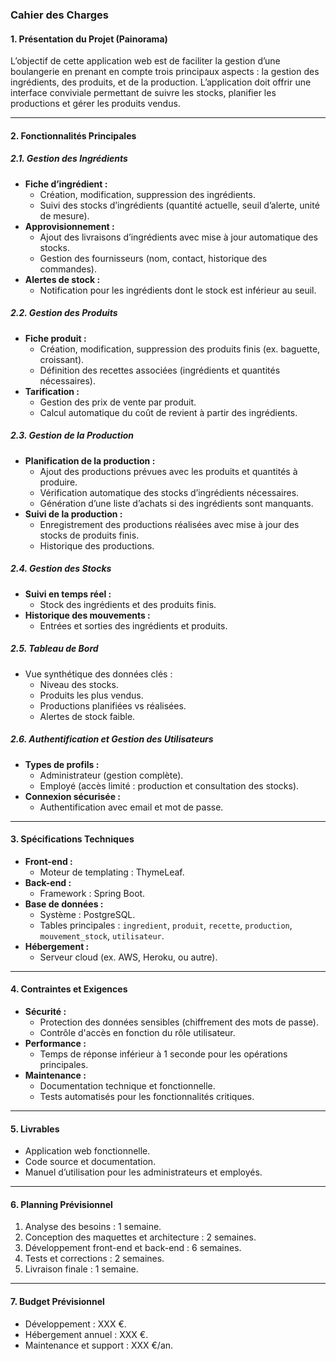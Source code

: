### **Cahier des Charges**

#### **1. Présentation du Projet (Painorama)**
L’objectif de cette application web est de faciliter la gestion d’une boulangerie en prenant en compte trois principaux aspects : la gestion des ingrédients, des produits, et de la production. L’application doit offrir une interface conviviale permettant de suivre les stocks, planifier les productions et gérer les produits vendus.

---

#### **2. Fonctionnalités Principales**

##### **2.1. Gestion des Ingrédients**
- **Fiche d’ingrédient :**
    - Création, modification, suppression des ingrédients.
    - Suivi des stocks d’ingrédients (quantité actuelle, seuil d’alerte, unité de mesure).
- **Approvisionnement :**
    - Ajout des livraisons d’ingrédients avec mise à jour automatique des stocks.
    - Gestion des fournisseurs (nom, contact, historique des commandes).
- **Alertes de stock :**
    - Notification pour les ingrédients dont le stock est inférieur au seuil.

##### **2.2. Gestion des Produits**
- **Fiche produit :**
    - Création, modification, suppression des produits finis (ex. baguette, croissant).
    - Définition des recettes associées (ingrédients et quantités nécessaires).
- **Tarification :**
    - Gestion des prix de vente par produit.
    - Calcul automatique du coût de revient à partir des ingrédients.

##### **2.3. Gestion de la Production**
- **Planification de la production :**
    - Ajout des productions prévues avec les produits et quantités à produire.
    - Vérification automatique des stocks d’ingrédients nécessaires.
    - Génération d’une liste d’achats si des ingrédients sont manquants.
- **Suivi de la production :**
    - Enregistrement des productions réalisées avec mise à jour des stocks de produits finis.
    - Historique des productions.

##### **2.4. Gestion des Stocks**
- **Suivi en temps réel :**
    - Stock des ingrédients et des produits finis.
- **Historique des mouvements :**
    - Entrées et sorties des ingrédients et produits.

##### **2.5. Tableau de Bord**
- Vue synthétique des données clés :
    - Niveau des stocks.
    - Produits les plus vendus.
    - Productions planifiées vs réalisées.
    - Alertes de stock faible.

##### **2.6. Authentification et Gestion des Utilisateurs**
- **Types de profils :**
    - Administrateur (gestion complète).
    - Employé (accès limité : production et consultation des stocks).
- **Connexion sécurisée :**
    - Authentification avec email et mot de passe.

---

#### **3. Spécifications Techniques**
- **Front-end :**
    - Moteur de templating : ThymeLeaf.
- **Back-end :**
    - Framework : Spring Boot.
- **Base de données :**
    - Système : PostgreSQL.
    - Tables principales : `ingredient`, `produit`, `recette`, `production`, `mouvement_stock`, `utilisateur`.
- **Hébergement :**
    - Serveur cloud (ex. AWS, Heroku, ou autre).

---

#### **4. Contraintes et Exigences**
- **Sécurité :**
    - Protection des données sensibles (chiffrement des mots de passe).
    - Contrôle d'accès en fonction du rôle utilisateur.
- **Performance :**
    - Temps de réponse inférieur à 1 seconde pour les opérations principales.
- **Maintenance :**
    - Documentation technique et fonctionnelle.
    - Tests automatisés pour les fonctionnalités critiques.

---

#### **5. Livrables**
- Application web fonctionnelle.
- Code source et documentation.
- Manuel d’utilisation pour les administrateurs et employés.

---

#### **6. Planning Prévisionnel**
1. Analyse des besoins : 1 semaine.
2. Conception des maquettes et architecture : 2 semaines.
3. Développement front-end et back-end : 6 semaines.
4. Tests et corrections : 2 semaines.
5. Livraison finale : 1 semaine.

---

#### **7. Budget Prévisionnel**
- Développement : XXX €.
- Hébergement annuel : XXX €.
- Maintenance et support : XXX €/an.
